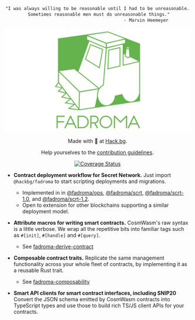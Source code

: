 <div align="center">

```
"I was always willing to be reasonable until I had to be unreasonable.
 Sometimes reasonable men must do unreasonable things."
                                     - Marvin Heemeyer
```

![](/doc/logo.svg)

Made with 💚  at [Hack.bg](https://hack.bg).

Help yourselves to the [contribution guidelines](CONTRIBUTING.md).

[![Coverage Status](https://coveralls.io/repos/github/hackbg/fadroma/badge.svg?branch=refactor/crates)](https://coveralls.io/github/hackbg/fadroma?branch=refactor/crates)

</div>

* **Contract deployment workflow for Secret Network.**
  Just import `@hackbg/fadroma` to start scripting deployments and migrations.
  * Implemented in in [@fadroma/ops](./packages/ops), [@fadroma/scrt](./packages/scrt),
    [@fadroma/scrt-1.0](./packages/scrt-1.0), and [@fadroma/scrt-1.2](./packages/scrt-1.2).
  * Open to extension for other blockchains supporting a similar deployment model.

* **Attribute macros for writing smart contracts.**
  CosmWasm's raw syntax is a little verbose. We wrap all the repetitive bits
  into familiar tags such as `#[init]`, `#[handle]` and `#[query]`.
  * See [fadroma-derive-contract](./crates/fadroma-derive-contract)

* **Composable contract traits.**
  Replicate the same management functionality across your whole fleet of contracts,
  by implementing it as a reusable Rust trait.
  * See [fadroma-composability](./crates/fadroma-composability)

* **Smart API clients for smart contract interfaces, including SNIP20**
  Convert the JSON schema emitted by CosmWasm contracts into TypeScript types
  and use those to build rich TS/JS client APIs for your contracts.
